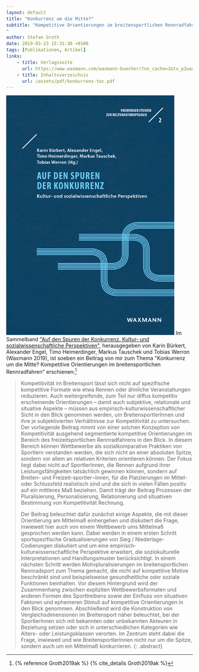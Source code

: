 ```yaml
---
layout: default
title: "Konkurrenz um die Mitte?"
subtitle: "Kompetitive Orientierungen im breitensportlichen Rennradfahren
"
author: Stefan Groth
date: 2019-03-23 15:31:30 +0100
tags: [Publikationen, Artikel]
links:
    - title: Verlagsseite
      url: https://www.waxmann.com/waxmann-buecher/?no_cache=1&tx_p2waxmann_pi2%5Bbuch%5D=BUC126229&tx_p2waxmann_pi2%5Baction%5D=show&tx_p2waxmann_pi2%5Bcontroller%5D=Buch&cHash=47c1c65d1b3c9a8bf0b5364336e9677e
    - title: Inhaltsverzeichnis
      url: /assets/pdf/konkurrenz-toc.pdf
---
```

![Cover Konkurrenz](/assets/img/konkurrenz.jpg)
Im Sammelband ["Auf den Spuren der Konkurrenz. Kultur‐ und sozialwissenschaftliche Perspektiven"](https://www.waxmann.com/waxmann-buecher/?no_cache=1&tx_p2waxmann_pi2%5Bbuch%5D=BUC126229&tx_p2waxmann_pi2%5Baction%5D=show&tx_p2waxmann_pi2%5Bcontroller%5D=Buch&cHash=47c1c65d1b3c9a8bf0b5364336e9677e), herausgegeben von Karin Bürkert, Alexander Engel, Timo Heimerdinger, Markus Tauschek und Tobias Werron (Waxmann 2019), ist soeben ein Beitrag von mir zum Thema "Konkurrenz um die Mitte? Kompetitive Orientierungen im breitensportlichen Rennradfahren" erschienen:[^1]

> Kompetitivität im Breitensport lässt sich nicht auf spezifische kompetitive Formate wie etwa Rennen oder ähnliche Veranstaltungen reduzieren. Auch weitergreifende, zum Teil nur diffus kompetitiv erscheinende Orientierungen – damit auch subjektive, relationale und situative Aspekte – müssen aus empirisch-kulturwissenschaftlicher Sicht in den Blick genommen werden, um BreitensportlerInnen und ihre je subjektivierten Verhältnisse zur Kompetitivität zu untersuchen. Der vorliegende Beitrag nimmt von einer solchen Konzeption von Kompetitivität ausgehend segmentierte kompetitive Orientierungen im Bereich des freizeitsportlichen Rennradfahrens in den Blick. In diesem Bereich können Wettbewerbe als sozialkomparative Praktiken von Sportlern verstanden werden, die sich nicht an einer absoluten Spitze, sondern vor allem an relativen Kriterien orientieren können. Der Fokus liegt dabei nicht auf SportlerInnen, die Rennen aufgrund ihrer Leistungsfähigkeiten tatsächlich gewinnen können, sondern auf Breiten- und Freizeit-sportler¬Innen, für die Platzierungen im Mittel- oder Schlussfeld realistisch sind und die sich in vielen Fällen positiv auf ein mittleres Maß beziehen. Damit trägt der Beitrag Prozessen der Pluralisierung, Personalisierung, Relationierung und situativen Bestimmung von Kompetitivität Rechnung. 
> 
> Der Beitrag beleuchtet dafür zunächst einige Aspekte, die mit dieser Orientierung am Mittelmaß einhergehen und diskutiert die Frage, inwieweit hier auch von einem Wettbewerb ums Mittelmaß gesprochen werden kann. Dabei werden in einem ersten Schritt sportspezifische Gradualisierungen von Sieg / Niederlage-Codierungen diskutiert und um eine empirisch-kulturwissenschaftliche Perspektive erweitert, die soziokulturelle Interpretationen und Handlungsmuster berücksichtigt. In einem nächsten Schritt werden Motivpluralisierungen im breitensportlichen Rennradsport zum Thema gemacht, die nicht auf kompetitive Motive beschränkt sind und beispielsweise gesundheitliche oder soziale Funktionen beinhalten. Vor diesem Hintergrund wird der Zusammenhang zwischen expliziten Wettbewerbsformaten und anderen Formen des Sporttreibens sowie der Einfluss von situativen Faktoren und ephemeren Stimuli auf kompetitive Orientierungen in den Blick genommen. Abschließend wird die Konstruktion von Vergleichsdimensionen im Breitensport näher beleuchtet, bei der SportlerInnen sich mit bekannten oder unbekannten Akteuren in Beziehung setzen oder sich in unterschiedlichen Kategorien wie Alters- oder Leistungsklassen verorten. Im Zentrum steht dabei die Frage, inwieweit und wie BreitensportlerInnen nicht nur um die Spitze, sondern auch um ein Mittelmaß konkurrieren.
{: .abstract}

[^1]: {% reference Groth2019ak %} {% cite_details Groth2019ak %}

